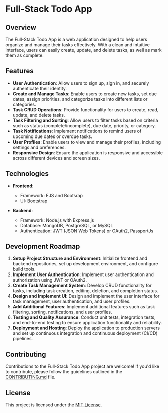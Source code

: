 # Full-Stack Todo App

## Overview
The Full-Stack Todo App is a web application designed to help users organize and manage their tasks effectively. With a clean and intuitive interface, users can easily create, update, and delete tasks, as well as mark them as complete.

## Features
- **User Authentication**: Allow users to sign up, sign in, and securely authenticate their identity.
- **Create and Manage Tasks**: Enable users to create new tasks, set due dates, assign priorities, and categorize tasks into different lists or categories.
- **Task CRUD Operations**: Provide functionality for users to create, read, update, and delete tasks.
- **Task Filtering and Sorting**: Allow users to filter tasks based on criteria such as status (complete/incomplete), due date, priority, or category.
- **Task Notifications**: Implement notifications to remind users of upcoming due dates or overdue tasks.
- **User Profiles**: Enable users to view and manage their profiles, including settings and preferences.
- **Responsive Design**: Ensure the application is responsive and accessible across different devices and screen sizes.

## Technologies
- **Frontend**: 
  - Framework: EJS and Bootsrap
  - UI: Bootstrap

- **Backend**:
  - Framework: Node.js with Express.js
  - Database: MongoDB, PostgreSQL, or MySQL
  - Authentication: JWT (JSON Web Tokens) or OAuth2, PassportJs



## Development Roadmap
1. **Setup Project Structure and Environment**: Initialize frontend and backend repositories, set up development environment, and configure build tools.
2. **Implement User Authentication**: Implement user authentication and authorization using JWT or OAuth2.
3. **Create Task Management System**: Develop CRUD functionality for tasks, including task creation, editing, deletion, and completion status.
4. **Design and Implement UI**: Design and implement the user interface for task management, user authentication, and user profiles.
5. **Add Additional Features**: Implement additional features such as task filtering, sorting, notifications, and user profiles.
6. **Testing and Quality Assurance**: Conduct unit tests, integration tests, and end-to-end testing to ensure application functionality and reliability.
7. **Deployment and Hosting**: Deploy the application to production servers and set up continuous integration and continuous deployment (CI/CD) pipelines.

## Contributing
Contributions to the Full-Stack Todo App project are welcome! If you'd like to contribute, please follow the guidelines outlined in the [CONTRIBUTING.md](link-to-contributing-md) file.

## License
This project is licensed under the [MIT License](link-to-license-md).

